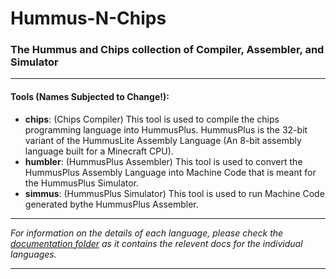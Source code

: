 # Hummus-N-Chips
### The Hummus and Chips collection of Compiler, Assembler, and Simulator
---------------
#### Tools (Names Subjected to Change!):
* __chips__: (Chips Compiler) This tool is used to compile the chips programming language into HummusPlus. HummusPlus is the 32-bit variant of the HummusLite Assembly Language (An 8-bit assembly language built for a Minecraft CPU).
* __humbler__: (HummusPlus Assembler) This tool is used to convert the HummusPlus Assembly Language into Machine Code that is meant for the HummusPlus Simulator.
* __simmus__: (HummusPlus Simulator) This tool is used to run Machine Code generated bythe HummusPlus Assembler.
---------------
*For information on the details of each language, please check the [documentation folder](https://github.com/zAMLz/Hummus-N-Chips/tree/master/DOCS) as it contains the relevent docs for the individual languages.*

----------------

